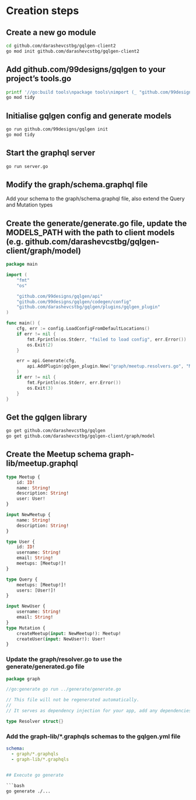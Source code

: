 # Creation steps

## Create a new go module
```bash
cd github.com/darashevcstbg/gqlgen-client2
go mod init github.com/darashevcstbg/gqlgen-client2
```

## Add github.com/99designs/gqlgen to your project’s tools.go

```bash
printf '//go:build tools\npackage tools\nimport (_ "github.com/99designs/gqlgen"\n _ "github.com/99designs/gqlgen/graphql/introspection")' | gofmt > tools.go
go mod tidy
```

## Initialise gqlgen config and generate models
```bash
go run github.com/99designs/gqlgen init
go mod tidy
```

## Start the graphql server

```bash
go run server.go
```

## Modify the graph/schema.graphql file

Add your schema to the graph/schema.graphql file, also extend the Query and Mutation types

## Create the generate/generate.go file, update the MODELS_PATH with the path to client models (e.g. github.com/darashevcstbg/gqlgen-client/graph/model)

```go
package main

import (
	"fmt"
	"os"

	"github.com/99designs/gqlgen/api"
	"github.com/99designs/gqlgen/codegen/config"
	"github.com/darashevcstbg/gqlgen/plugins/gqlgen_plugin"
)

func main() {
	cfg, err := config.LoadConfigFromDefaultLocations()
	if err != nil {
		fmt.Fprintln(os.Stderr, "failed to load config", err.Error())
		os.Exit(2)
	}

	err = api.Generate(cfg,
		api.AddPlugin(gqlgen_plugin.New("graph/meetup.resolvers.go", "MODELS_PATH")),
	)
	if err != nil {
		fmt.Fprintln(os.Stderr, err.Error())
		os.Exit(3)
	}
}
```

## Get the gqlgen library

```bash
go get github.com/darashevcstbg/gqlgen
go get github.com/darashevcstbg/gqlgen-client/graph/model
```

## Create the Meetup schema graph-lib/meetup.graphql

```graphql
type Meetup {
    id: ID!
    name: String!
    description: String!
    user: User!
}

input NewMeetup {
    name: String!
    description: String!
}

type User {
    id: ID!
    username: String!
    email: String!
    meetups: [Meetup!]!
}

type Query {
    meetups: [Meetup!]!
    users: [User!]!
}

input NewUser {
    username: String!
    email: String!
}
type Mutation {
    createMeetup(input: NewMeetup!): Meetup!
    createUser(input: NewUser!): User!
}

```

### Update the graph/resolver.go to use the generate/generated.go file

```go
package graph

//go:generate go run ../generate/generate.go

// This file will not be regenerated automatically.
//
// It serves as dependency injection for your app, add any dependencies you require here.

type Resolver struct{}
```

### Add the graph-lib/*.graphqls schemas to the gqlgen.yml file

```yaml
schema:
  - graph/*.graphqls
  - graph-lib/*.graphqls
```

```graphql

## Execute go generate

```bash
go generate ./...
```

